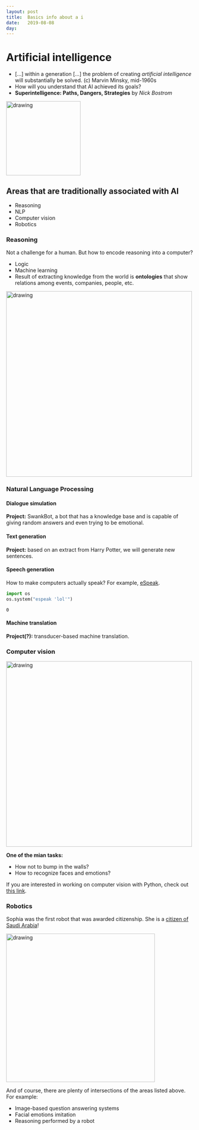 ```yaml
---
layout: post
title:  Basics info about a i
date:   2019-08-08
day: 
---
```



# Artificial intelligence


* \[...\] within a generation \[...\] the problem of creating *artificial intelligence* will substantially be solved. (c) Marvin Minsky, mid-1960s
* How will you understand that AI achieved its goals?
* **Superintelligence: Paths, Dangers, Strategies** by *Nick Bostrom*

<img src="{{ site.baseurl }}/images/1.jpg" alt="drawing" width="200"/>

## Areas that are traditionally associated with AI
* Reasoning
* NLP
* Computer vision
* Robotics

### Reasoning

Not a challenge for a human. But how to encode reasoning into a computer?

* Logic
* Machine learning
* Result of extracting knowledge from the world is **ontologies** that show relations among events, companies, people, etc.
<img src="{{ site.baseurl }}/images/2.png" alt="drawing" width="500"/>

### Natural Language Processing

#### Dialogue simulation
**Project:** SwankBot, a bot that has a knowledge base and is capable of giving random answers and even trying to be emotional.

#### Text generation
**Project:** based on an extract from Harry Potter, we will generate new sentences.

#### Speech generation
How to make computers actually speak? For example, [eSpeak](http://espeak.sourceforge.net/commands.html).


```python
import os
os.system("espeak 'lol'")
```




    0



#### Machine translation
**Project(?):** transducer-based machine translation.

### Computer vision
<img src="{{ site.baseurl }}/images/3.jpg" alt="drawing" width="500"/>

**One of the mian tasks:**
* How not to bump in the walls?
* How to recognize faces and emotions?

If you are interested in working on computer vision with Python, check out [this link](http://www.paulvangent.com/2016/08/05/emotion-recognition-using-facial-landmarks/).


### Robotics
Sophia was the first robot that was awarded citizenship. She is a [citizen of Saudi Arabia](https://www.youtube.com/watch?v=sKrV2CVDXjo)!

<img src="{{ site.baseurl }}/images/4.png" alt="drawing" width="400"/>



 

And of course, there are plenty of intersections of the areas listed above. For example:
* Image-based question answering systems
* Facial emotions imitation
* Reasoning performed by a robot
